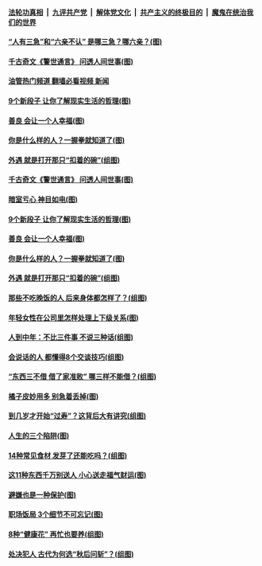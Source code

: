 ####  [法轮功真相](../../../../basic/blob/master/README.md?t=05310831) &nbsp;|&nbsp; [九评共产党](../../../../9ping.md/blob/master/README.md?t=05310831) &nbsp;|&nbsp; [解体党文化](../../../../jtdwh.md/blob/master/README.md?t=05310831)  &nbsp;|&nbsp; [共产主义的终极目的](../../../../gczydzjmd.md/blob/master/README.md?t=05310831) &nbsp;|&nbsp; [魔鬼在统治我们的世界](../../../../mgztzwmdsj.md/blob/master/README.md?t=05310831) 

#### [“人有三急”和“六亲不认” 是哪三急？哪六亲？(图)](../pages/p8/1007048.md?t=05310831) 

#### [千古奇文《警世通言》 问透人间世事(图)](../pages/p8/1007812.md?t=05310831) 

#### [油管热门频道 翻墙必看视频 新闻](http://45.76.130.85:81/youtube.html?05310831)

#### [9个新段子 让你了解现实生活的哲理(图)](../pages/p8/1007553.md?t=05310831) 

#### [善良 会让一个人幸福(图)](../pages/p8/1007766.md?t=05310831) 

#### [你是什么样的人？一握拳就知道了(图)](../pages/p8/1007667.md?t=05310831) 

#### [外遇 就是打开那只“扣着的碗”(组图)](../pages/p8/1007739.md?t=05310831) 

#### [千古奇文《警世通言》 问透人间世事(图)](../pages/p8/1007812.md?t=05310831) 

#### [暗室亏心 神目如电(图)](../pages/p8/1007563.md?t=05310831) 

#### [9个新段子 让你了解现实生活的哲理(图)](../pages/p8/1007553.md?t=05310831) 

#### [善良 会让一个人幸福(图)](../pages/p8/1007766.md?t=05310831) 

#### [你是什么样的人？一握拳就知道了(图)](../pages/p8/1007667.md?t=05310831) 

#### [外遇 就是打开那只“扣着的碗”(组图)](../pages/p8/1007739.md?t=05310831) 

#### [那些不吃晚饭的人 后来身体都怎样了？(组图)](../pages/p8/1006659.md?t=05310831) 

#### [年轻女性在公司里怎样处理上下级关系(图)](../pages/p8/1007737.md?t=05310831) 

#### [人到中年：不比三件事 不说三种话(组图)](../pages/p8/1007700.md?t=05310831) 

#### [会说话的人 都懂得8个交谈技巧(组图)](../pages/p8/1006854.md?t=05310831) 

#### [“东西三不借 借了家准败” 哪三样不能借？(组图)](../pages/p8/978677.md?t=05310831) 

#### [橘子皮妙用多 别急着丢掉(图)](../pages/p8/1007567.md?t=05310831) 

#### [到几岁才开始“过寿”？这背后大有讲究(组图)](../pages/p8/1003479.md?t=05310831) 

#### [人生的三个陷阱(图)](../pages/p8/1007360.md?t=05310831) 

#### [14种常见食材 发芽了还能吃吗？(组图)](../pages/p8/1006654.md?t=05310831) 

#### [这11种东西千万别送人 小心送走福气财运(图)](../pages/p8/1007137.md?t=05310831) 

#### [避嫌也是一种保护(图)](../pages/p8/1007362.md?t=05310831) 

#### [职场饭局 3个细节不可忘记(图)](../pages/p8/1007501.md?t=05310831) 

#### [8种“健康花” 再忙也要养(组图)](../pages/p8/1007368.md?t=05310831) 

#### [处决犯人 古代为何选“秋后问斩”？(组图)](../pages/p8/1007397.md?t=05310831) 

<img src='http://gfw-breaker.win/goodnews/indexes/p8.md' width='0px' height='0px'/>
